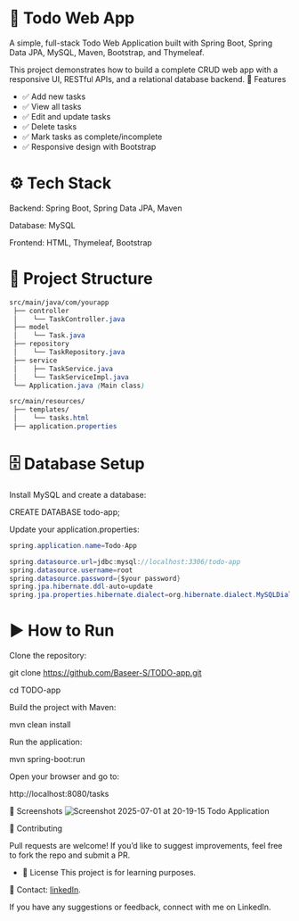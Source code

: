 # 📌 Todo Web App

A simple, full-stack Todo Web Application built with Spring Boot, Spring Data JPA, MySQL, Maven, Bootstrap, and Thymeleaf.

This project demonstrates how to build a complete CRUD web app with a responsive UI, RESTful APIs, and a relational database backend.
🚀 Features

* ✅ Add new tasks
* ✅ View all tasks
* ✅ Edit and update tasks
* ✅ Delete tasks
* ✅ Mark tasks as complete/incomplete
* ✅ Responsive design with Bootstrap
# ⚙️ Tech Stack

  Backend: Spring Boot, Spring Data JPA, Maven

  Database: MySQL

  Frontend: HTML, Thymeleaf, Bootstrap


# 📂 Project Structure
```css
src/main/java/com/yourapp
 ├── controller
 │    └── TaskController.java
 ├── model
 │    └── Task.java
 ├── repository
 │    └── TaskRepository.java
 ├── service
 │    ├── TaskService.java
 │    └── TaskServiceImpl.java
 └── Application.java (Main class)

src/main/resources/
 ├── templates/
 │    └── tasks.html
 ├── application.properties
```
# 🗄️ Database Setup

  Install MySQL and create a database:

CREATE DATABASE todo-app;

Update your application.properties:
```java
spring.application.name=Todo-App

spring.datasource.url=jdbc:mysql://localhost:3306/todo-app
spring.datasource.username=root
spring.datasource.password={$your password}
spring.jpa.hibernate.ddl-auto=update
spring.jpa.properties.hibernate.dialect=org.hibernate.dialect.MySQLDialect
```
# ▶️ How to Run

 Clone the repository:

git clone https://github.com/Baseer-S/TODO-app.git

cd TODO-app

Build the project with Maven:

mvn clean install

Run the application:

mvn spring-boot:run

Open your browser and go to:

   http://localhost:8080/tasks

📸 Screenshots
![Screenshot 2025-07-01 at 20-19-15 Todo Application](https://github.com/user-attachments/assets/62df4052-719d-4bc2-819d-1f1072cbe69c)


🤝 Contributing

Pull requests are welcome! If you’d like to suggest improvements, feel free to fork the repo and submit a PR.

* 📜 License
This project is for learning purposes.

📧 Contact: [linkedIn](https://www.linkedin.com/in/baseer-s-419713285/).

If you have any suggestions or feedback, connect with me on LinkedIn.
